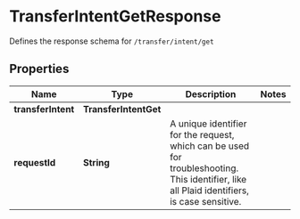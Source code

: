 

# TransferIntentGetResponse

Defines the response schema for `/transfer/intent/get`

## Properties

| Name | Type | Description | Notes |
|------------ | ------------- | ------------- | -------------|
|**transferIntent** | **TransferIntentGet** |  |  |
|**requestId** | **String** | A unique identifier for the request, which can be used for troubleshooting. This identifier, like all Plaid identifiers, is case sensitive. |  |



